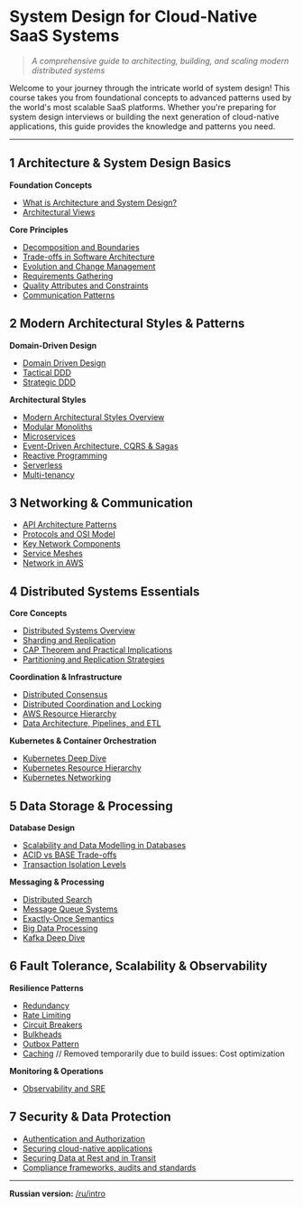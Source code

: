 # System Design for Cloud-Native SaaS Systems

> *A comprehensive guide to architecting, building, and scaling modern distributed systems*

Welcome to your journey through the intricate world of system design! This course takes you from foundational concepts to advanced patterns used by the world's most scalable SaaS platforms. Whether you're preparing for system design interviews or building the next generation of cloud-native applications, this guide provides the knowledge and patterns you need.

---

## 1 Architecture & System Design Basics

**Foundation Concepts**
- [What is Architecture and System Design?](1_architecture_basics/what_is_architecture_system_design.md)
- [Architectural Views](1_architecture_basics/architectural_views.md)

**Core Principles**
- [Decomposition and Boundaries](1_architecture_basics/decomposition_boundaries.md)
- [Trade-offs in Software Architecture](1_architecture_basics/architecture_tradeoffs.md)
- [Evolution and Change Management](1_architecture_basics/evolution_change_management.md)
- [Requirements Gathering](1_architecture_basics/requirements.md)
- [Quality Attributes and Constraints](1_architecture_basics/quality_attributes_constraints.md)
- [Communication Patterns](1_architecture_basics/communication_patterns.md)

## 2 Modern Architectural Styles & Patterns

**Domain-Driven Design**
- [Domain Driven Design](2_architectural_patterns/domain_driven_design.md)
- [Tactical DDD](2_architectural_patterns/tactical_ddd.md)
- [Strategic DDD](2_architectural_patterns/strategic_ddd.md)

**Architectural Styles**
- [Modern Architectural Styles Overview](2_architectural_patterns/modern_architectural_styles.md)
- [Modular Monoliths](2_architectural_patterns/modular_monoliths.md)
- [Microservices](2_architectural_patterns/microservices.md)
- [Event-Driven Architecture, CQRS & Sagas](2_architectural_patterns/eda.md)
- [Reactive Programming](2_architectural_patterns/reactive.md)
- [Serverless](2_architectural_patterns/serverless.md)
- [Multi-tenancy](2_architectural_patterns/multitenancy.md)

## 3 Networking & Communication

- [API Architecture Patterns](3_network_and_communication/api_architecture.md)
- [Protocols and OSI Model](3_network_and_communication/protocols_osi_model.md)
- [Key Network Components](3_network_and_communication/network_components.md)
- [Service Meshes](3_network_and_communication/service_meshes.md)
- [Network in AWS](3_network_and_communication/network_aws.md)

## 4 Distributed Systems Essentials

**Core Concepts**
- [Distributed Systems Overview](4_distributed_systems/overview.md)
- [Sharding and Replication](4_distributed_systems/sharding_replication.md)
- [CAP Theorem and Practical Implications](4_distributed_systems/cap.md)
- [Partitioning and Replication Strategies](4_distributed_systems/DBs.md)

**Coordination & Infrastructure**
- [Distributed Consensus](4_distributed_systems/consensus.md)
- [Distributed Coordination and Locking](4_distributed_systems/Locks.md)
- [AWS Resource Hierarchy](4_distributed_systems/aws_resource_hierarchy_guide.md)
- [Data Architecture, Pipelines, and ETL](5_data_storage/data_architecture.md)

**Kubernetes & Container Orchestration**
- [Kubernetes Deep Dive](4_distributed_systems/kubernetes_architecture.md)
- [Kubernetes Resource Hierarchy](4_distributed_systems/kubernetes_resource_hierarchy_guide.md)
- [Kubernetes Networking](4_distributed_systems/kubernetes_networking.md)

## 5 Data Storage & Processing

**Database Design**
- [Scalability and Data Modelling in Databases](5_data_storage/scalability_db.md)
- [ACID vs BASE Trade-offs](5_data_storage/acid_base.md)
- [Transaction Isolation Levels](5_data_storage/isolation_levels.md)

**Messaging & Processing**
- [Distributed Search](5_data_storage/distributed_search.md)
- [Message Queue Systems](5_data_storage/message_brokers.md)
- [Exactly-Once Semantics](5_data_storage/exactly_once.md)
- [Big Data Processing](5_data_storage/big_data.md)
- [Kafka Deep Dive](5_data_storage/kafka_deep_dive.md)

## 6 Fault Tolerance, Scalability & Observability

**Resilience Patterns**
- [Redundancy](6_fault_tolerance/redundancy.md)
- [Rate Limiting](6_fault_tolerance/rate_limiting.md)
- [Circuit Breakers](6_fault_tolerance/circuit_breakers.md)
- [Bulkheads](6_fault_tolerance/bulkheads.md)
- [Outbox Pattern](6_fault_tolerance/outbox_pattern.md)
- [Caching](6_fault_tolerance/cache.md)
// Removed temporarily due to build issues: Cost optimization

**Monitoring & Operations**
- [Observability and SRE](6_fault_tolerance/observability_and_sre.md)

## 7 Security & Data Protection

- [Authentication and Authorization](7_security_and_data_protection/auth.md)
- [Securing cloud-native applications](7_security_and_data_protection/securing.md)
- [Securing Data at Rest and in Transit](7_security_and_data_protection/securing_rest_transit.md)
- [Compliance frameworks, audits and standards](7_security_and_data_protection/compliance.md)

---

**Russian version:** [/ru/intro](/ru/intro)
